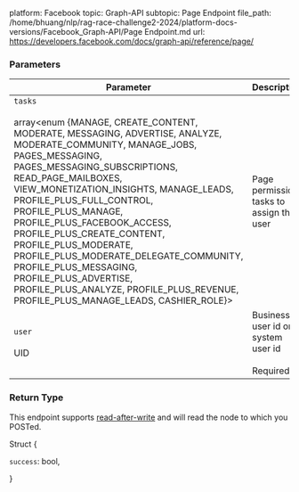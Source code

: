 platform: Facebook
topic: Graph-API
subtopic: Page Endpoint
file_path: /home/bhuang/nlp/rag-race-challenge2-2024/platform-docs-versions/Facebook_Graph-API/Page Endpoint.md
url: https://developers.facebook.com/docs/graph-api/reference/page/

### Parameters

| Parameter | Description |
| --- | --- |
| `tasks`<br><br>array<enum {MANAGE, CREATE\_CONTENT, MODERATE, MESSAGING, ADVERTISE, ANALYZE, MODERATE\_COMMUNITY, MANAGE\_JOBS, PAGES\_MESSAGING, PAGES\_MESSAGING\_SUBSCRIPTIONS, READ\_PAGE\_MAILBOXES, VIEW\_MONETIZATION\_INSIGHTS, MANAGE\_LEADS, PROFILE\_PLUS\_FULL\_CONTROL, PROFILE\_PLUS\_MANAGE, PROFILE\_PLUS\_FACEBOOK\_ACCESS, PROFILE\_PLUS\_CREATE\_CONTENT, PROFILE\_PLUS\_MODERATE, PROFILE\_PLUS\_MODERATE\_DELEGATE\_COMMUNITY, PROFILE\_PLUS\_MESSAGING, PROFILE\_PLUS\_ADVERTISE, PROFILE\_PLUS\_ANALYZE, PROFILE\_PLUS\_REVENUE, PROFILE\_PLUS\_MANAGE\_LEADS, CASHIER\_ROLE}> | Page permission tasks to assign this user |
| `user`<br><br>UID | Business user id or system user id<br><br>Required |

### Return Type

This endpoint supports [read-after-write](https://developers.facebook.com/docs/graph-api/advanced/#read-after-write) and will read the node to which you POSTed.

Struct {

`success`: bool,

}